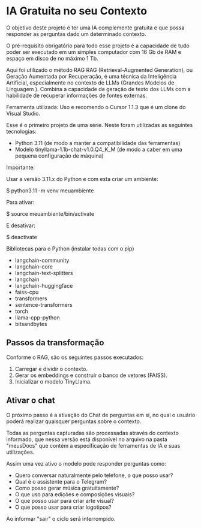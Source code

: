 # IA Gratuita no seu Contexto
O objetivo deste projeto é ter uma IA complemente gratuita e que possa responder as perguntas dado um determinado contexto.

O pré-requisito obrigatório para todo esse projeto é a capacidade de tudo poder ser executado em um simples computador com 16 Gb de RAM e espaço em disco de no máximo 1 Tb.

Aqui foi utilizado o método RAG RAG (Retrieval-Augmented Generation), ou Geração Aumentada por Recuperação, é uma técnica da Inteligência Artificial, especialmente no contexto de LLMs (Grandes Modelos de Linguagem ). Combina a capacidade de geração de texto dos LLMs com a habilidade de recuperar informações de fontes externas.

Ferramenta utilizada:
Uso e recomendo o Cursor 1.1.3 que é um clone do Visual Studio.

Esse é o primeiro projeto de uma série. Neste foram utilizadas as seguintes tecnologias:
* Python 3.11 (de modo a manter a compatibilidade das ferramentas)
* Modelo tinyllama-1.1b-chat-v1.0.Q4_K_M (de modo a caber em uma pequena configuração de máquina)

Importante:

Usar a versão 3.11.x do Python e com esta criar um ambiente:

$ python3.11 -m venv meuambiente

Para ativar:

$ source meuambiente/bin/activate

E desativar:

$ deactivate

Bibliotecas para o Python (instalar todas com o pip)

* langchain-community 
* langchain-core 
* langchain-text-splitters 
* langchain
* langchain-huggingface
* faiss-cpu
* transformers
* sentence-transformers
* torch
* llama-cpp-python
* bitsandbytes

## Passos da transformação
Conforme o RAG, são os seguintes passos executados:
1. Carregar e dividir o contexto.
2. Gerar os embeddings e construir o banco de vetores (FAISS).
3. Inicializar o modelo TinyLlama.

## Ativar o chat
O próximo passo é a ativação do Chat de perguntas em si, no qual o usuário poderá realizar quaisquer perguntas sobre o contexto.

Todas as perguntas capturadas são processadas através do contexto informado, que nessa versão está disponível no arquivo na pasta "meusDocs" que contém a especificação de ferramentas de IA e suas utilizações.

Assim uma vez ativo o modelo pode responder perguntas como:
* Quero conversar naturalmente pelo telefone, o que posso usar?
* Qual é o assistente para o Telegram?
* Como posso gerar música gratuitamente?
* O que uso para edições e composições visuais?
* O que posso usar para criar arte visual?
* O que posso usar para criar logotipos?

Ao informar "sair" o ciclo será interrompido.